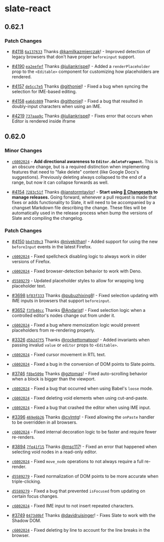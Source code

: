 # slate-react

## 0.62.1

### Patch Changes

- [#4118](https://github.com/ianstormtaylor/slate/pull/4118) [`6a137633`](https://github.com/ianstormtaylor/slate/commit/6a1376332bbd2567336c444c57c1e64fdf706feb) Thanks [@kamilkazmierczak](https://github.com/kamilkazmierczak)! - Improved detection of legacy browsers that don't have proper `beforeinput` support.

* [#4190](https://github.com/ianstormtaylor/slate/pull/4190) [`ea2eefef`](https://github.com/ianstormtaylor/slate/commit/ea2eefefb84365eb969e91151afc861e0dbefefd) Thanks [@juliankrispel](https://github.com/juliankrispel)! - Added a `renderPlaceholder` prop to the `<Editable>` component for customizing how placeholders are rendered.

- [#4157](https://github.com/ianstormtaylor/slate/pull/4157) [`de5cc7e5`](https://github.com/ianstormtaylor/slate/commit/de5cc7e5ed97fdca9e3766a8d947ab6391e6ccb2) Thanks [@githoniel](https://github.com/githoniel)! - Fixed a bug when syncing the selection for IME-based editing.

* [#4158](https://github.com/ianstormtaylor/slate/pull/4158) [`ea6dc089`](https://github.com/ianstormtaylor/slate/commit/ea6dc08913d9dd671eeb05796dca522a4a35904e) Thanks [@githoniel](https://github.com/githoniel)! - Fixed a bug that resulted in doubly-input characters when using an IME.

- [#4219](https://github.com/ianstormtaylor/slate/pull/4219) [`737aaa9c`](https://github.com/ianstormtaylor/slate/commit/737aaa9cde2d4a2d6d64b83256aa5d9d1b5ce720) Thanks [@juliankrispel](https://github.com/juliankrispel)! - Fixes error that occurs when Editor is rendered inside iframe

## 0.62.0

### Minor Changes

- [`c6002024`](https://github.com/ianstormtaylor/slate/commit/c60020244b9d25094edb0ffcca8b49dead9b31dc) - **Add directional awareness to `Editor.deleteFragment`.** This is an obscure change, but is a required distinction when implementing features that need to "fake delete" content (like Google Docs's suggestions). Previously deleting always collapsed to the end of a range, but now it can collapse forwards as well.

* [#4154](https://github.com/ianstormtaylor/slate/pull/4154) [`7283c51f`](https://github.com/ianstormtaylor/slate/commit/7283c51feb83cb8522bc16efce09bb01c29400b9) Thanks [@ianstormtaylor](https://github.com/ianstormtaylor)! - **Start using [🦋 Changesets](https://github.com/atlassian/changesets) to manage releases.** Going forward, whenever a pull request is made that fixes or adds functionality to Slate, it will need to be accompanied by a changset Markdown file describing the change. These files will be automatically used in the release process when bump the versions of Slate and compiling the changelog.

### Patch Changes

- [#4150](https://github.com/ianstormtaylor/slate/pull/4150) [`bbd7d9c3`](https://github.com/ianstormtaylor/slate/commit/bbd7d9c33023add223ef9f1a33b657a468552caf) Thanks [@nivekithan](https://github.com/nivekithan)! - Added support for using the new `beforeInput` events in the latest Firefox.

* [`c6002024`](https://github.com/ianstormtaylor/slate/commit/c60020244b9d25094edb0ffcca8b49dead9b31dc) - Fixed spellcheck disabling logic to always work in older versions of Firefox.

- [`c6002024`](https://github.com/ianstormtaylor/slate/commit/c60020244b9d25094edb0ffcca8b49dead9b31dc) - Fixed browser-detection behavior to work with Deno.

* [`d5589279`](https://github.com/ianstormtaylor/slate/commit/d5589279e8792185c1082af720a73f55b16797dd) - Updated placeholder styles to allow for wrapping long placeholder text.

- [#3698](https://github.com/ianstormtaylor/slate/pull/3698) [`bf83f333`](https://github.com/ianstormtaylor/slate/commit/bf83f333e689bc17b96504b497bb7fcdf6dc7fc1) Thanks [@pubuzhixing8](https://github.com/pubuzhixing8)! - Fixed selection updating with IME inputs in browsers that support `beforeinput`.

* [#3652](https://github.com/ianstormtaylor/slate/pull/3652) [`f3fb40cc`](https://github.com/ianstormtaylor/slate/commit/f3fb40cce044b73b6da13013f90bd7018f2f5d8a) Thanks [@Andarist](https://github.com/Andarist)! - Fixed selection logic when a controlled editor's nodes change out from under it.

- [`c6002024`](https://github.com/ianstormtaylor/slate/commit/c60020244b9d25094edb0ffcca8b49dead9b31dc) - Fixed a bug where memoization logic would prevent placeholders from re-rendering properly.

* [#3326](https://github.com/ianstormtaylor/slate/pull/3326) [`d5b2d7f5`](https://github.com/ianstormtaylor/slate/commit/d5b2d7f55e2982019b246fdea1e9eb845d0e2fc2) Thanks [@rockettomatooo](https://github.com/rockettomatooo)! - Added invariants when passing invalud `value` or `editor` props to `<Editable>`.

- [`c6002024`](https://github.com/ianstormtaylor/slate/commit/c60020244b9d25094edb0ffcca8b49dead9b31dc) - Fixed cursor movement in RTL text.

* [`c6002024`](https://github.com/ianstormtaylor/slate/commit/c60020244b9d25094edb0ffcca8b49dead9b31dc) - Fixed a bug in the conversion of DOM points to Slate points.

- [#3746](https://github.com/ianstormtaylor/slate/pull/3746) [`f8be509e`](https://github.com/ianstormtaylor/slate/commit/f8be509e4d0b5c13bb791e0fd5702242319d114f) Thanks [@gztomas](https://github.com/gztomas)! - Fixed auto-scrolling behavior when a block is bigger than the viewport.

* [`c6002024`](https://github.com/ianstormtaylor/slate/commit/c60020244b9d25094edb0ffcca8b49dead9b31dc) - Fixed a bug that occurred when using Babel's `loose` mode.

- [`c6002024`](https://github.com/ianstormtaylor/slate/commit/c60020244b9d25094edb0ffcca8b49dead9b31dc) - Fixed deleting void elements when using cut-and-paste.

* [`c6002024`](https://github.com/ianstormtaylor/slate/commit/c60020244b9d25094edb0ffcca8b49dead9b31dc) - Fixed a bug that crashed the editor when using IME input.

- [#3396](https://github.com/ianstormtaylor/slate/pull/3396) [`469e6b26`](https://github.com/ianstormtaylor/slate/commit/469e6b26f50857ef0d68cdf5a54793f8fe9033fd) Thanks [@cvlmtg](https://github.com/cvlmtg)! - Fixed allowing the `onPaste` handler to be overridden in all browsers.

* [`c6002024`](https://github.com/ianstormtaylor/slate/commit/c60020244b9d25094edb0ffcca8b49dead9b31dc) - Fixed internal decoration logic to be faster and require fewer re-renders.

- [#3894](https://github.com/ianstormtaylor/slate/pull/3894) [`7fe41f15`](https://github.com/ianstormtaylor/slate/commit/7fe41f156614453479cb9ea649fe5665b616d3a7) Thanks [@msc117](https://github.com/msc117)! - Fixed an error that happened when selecting void nodes in a read-only editor.

* [`c6002024`](https://github.com/ianstormtaylor/slate/commit/c60020244b9d25094edb0ffcca8b49dead9b31dc) - Fixed `move_node` operations to not always require a full re-render.

- [`d5589279`](https://github.com/ianstormtaylor/slate/commit/d5589279e8792185c1082af720a73f55b16797dd) - Fixed normalization of DOM points to be more accurate when triple-clicking.

* [`d5589279`](https://github.com/ianstormtaylor/slate/commit/d5589279e8792185c1082af720a73f55b16797dd) - Fixed a bug that prevented `isFocused` from updating on certain focus changes.

- [`c6002024`](https://github.com/ianstormtaylor/slate/commit/c60020244b9d25094edb0ffcca8b49dead9b31dc) - Fixed IME input to not insert repeated characters.

* [#3749](https://github.com/ianstormtaylor/slate/pull/3749) [`0473d0bf`](https://github.com/ianstormtaylor/slate/commit/0473d0bf93808b0e4e98abe833b7f7f4f5aff3b1) Thanks [@davidruisinger](https://github.com/davidruisinger)! - Fixes Slate to work with the Shadow DOM.

- [`c6002024`](https://github.com/ianstormtaylor/slate/commit/c60020244b9d25094edb0ffcca8b49dead9b31dc) - Fixed deleting by line to account for the line breaks in the browser.

